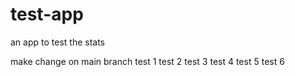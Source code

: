 # test-app
an app to test the stats

make change on main branch
test 1
test 2
test 3
test 4
test 5
test 6